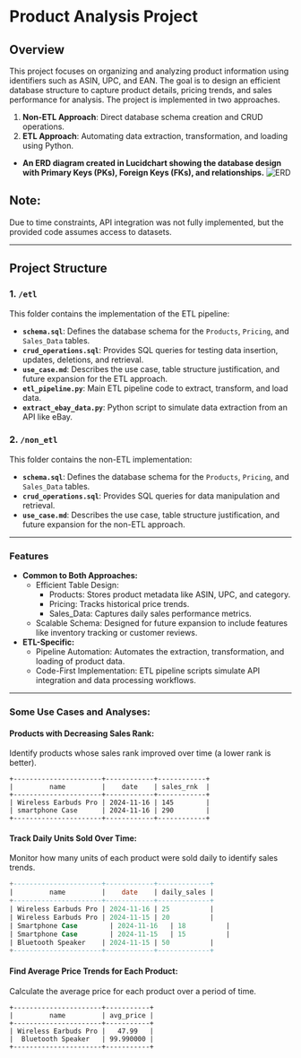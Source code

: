 # Product Analysis Project

## Overview
This project focuses on organizing and analyzing product information using identifiers such as ASIN, UPC, and EAN. The goal is to design an efficient database structure to capture product details, pricing trends, and sales performance for analysis. The project is implemented in two approaches. 
1. **Non-ETL Approach**: Direct database schema creation and CRUD operations.
2. **ETL Approach**: Automating data extraction, transformation, and loading using Python.
- **An ERD diagram created in Lucidchart showing the database design with Primary Keys (PKs), Foreign Keys (FKs), and relationships.**
  ![ERD](https://github.com/user-attachments/assets/c168f172-8edf-4952-ac52-cd0434af23c4)

## Note: 
Due to time constraints, API integration was not fully implemented, but the provided code assumes access to datasets.

---

## Project Structure
### 1. **`/etl`**
This folder contains the implementation of the ETL pipeline:
- **`schema.sql`**: Defines the database schema for the `Products`, `Pricing`, and `Sales_Data` tables.
- **`crud_operations.sql`**: Provides SQL queries for testing data insertion, updates, deletions, and retrieval.
- **`use_case.md`**: Describes the use case, table structure justification, and future expansion for the ETL approach.
- **`etl_pipeline.py`**: Main ETL pipeline code to extract, transform, and load data.
- **`extract_ebay_data.py`**: Python script to simulate data extraction from an API like eBay.

### 2. **`/non_etl`**
This folder contains the non-ETL implementation:
- **`schema.sql`**: Defines the database schema for the `Products`, `Pricing`, and `Sales_Data` tables.
- **`crud_operations.sql`**: Provides SQL queries for data manipulation and retrieval.
- **`use_case.md`**: Describes the use case, table structure justification, and future expansion for the non-ETL approach.

---

### Features
* **Common to Both Approaches:**
  * Efficient Table Design:
    * Products: Stores product metadata like ASIN, UPC, and category.
    * Pricing: Tracks historical price trends.
    * Sales_Data: Captures daily sales performance metrics.
  * Scalable Schema: Designed for future expansion to include features like inventory tracking or customer reviews.
* **ETL-Specific:**
  * Pipeline Automation: Automates the extraction, transformation, and loading of product data.
  * Code-First Implementation: ETL pipeline scripts simulate API integration and data processing workflows.

---
### Some Use Cases and Analyses:
#### Products with Decreasing Sales Rank:
Identify products whose sales rank improved over time (a lower rank is better).
```
+----------------------+------------+------------+
|         name         |    date    | sales_rnk  |
+----------------------+------------+------------+
| Wireless Earbuds Pro | 2024-11-16 | 145        |
| smartphone Case      | 2024-11-16 | 290        |
+----------------------+------------+------------+
```
#### Track Daily Units Sold Over Time:
Monitor how many units of each product were sold daily to identify sales trends.
```sql
+----------------------+------------+-------------+
|         name         |    date    | daily_sales |
+----------------------+------------+-------------+
| Wireless Earbuds Pro | 2024-11-16	| 25          |
| Wireless Earbuds Pro | 2024-11-15	| 20          |
| Smartphone Case	     | 2024-11-16	| 18          |
| Smartphone Case	     | 2024-11-15	| 15          |
| Bluetooth Speaker	   | 2024-11-15	| 50          |
+----------------------+------------+-------------+
```
#### Find Average Price Trends for Each Product:
Calculate the average price for each product over a period of time.
```
+----------------------+-----------+
|         name         | avg_price |
+----------------------+-----------+
| Wireless Earbuds Pro |   47.99   |
|  Bluetooth Speaker   | 99.990000 |
+----------------------+-----------+
```
